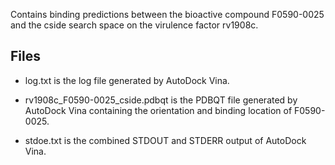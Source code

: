 Contains binding predictions between the bioactive compound F0590-0025 and the cside search space on the virulence factor rv1908c.

## Files

- log.txt is the log file generated by AutoDock Vina.

- rv1908c_F0590-0025_cside.pdbqt is the PDBQT file generated by AutoDock Vina containing the orientation and binding location of F0590-0025.

- stdoe.txt is the combined STDOUT and STDERR output of AutoDock Vina.


